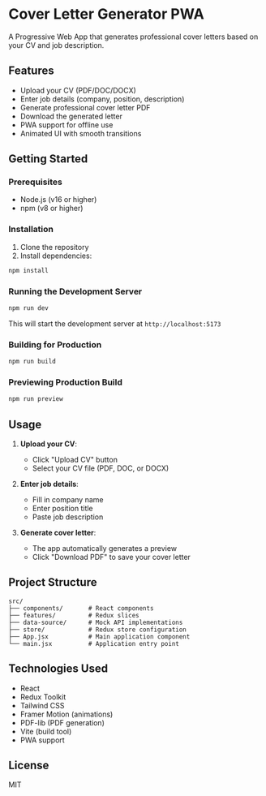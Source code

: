 # Cover Letter Generator PWA

A Progressive Web App that generates professional cover letters based on your CV and job description.

## Features

- Upload your CV (PDF/DOC/DOCX)
- Enter job details (company, position, description)
- Generate professional cover letter PDF
- Download the generated letter
- PWA support for offline use
- Animated UI with smooth transitions

## Getting Started

### Prerequisites

- Node.js (v16 or higher)
- npm (v8 or higher)

### Installation

1. Clone the repository
2. Install dependencies:
```bash
npm install
```

### Running the Development Server

```bash
npm run dev
```

This will start the development server at `http://localhost:5173`

### Building for Production

```bash
npm run build
```

### Previewing Production Build

```bash
npm run preview
```

## Usage

1. **Upload your CV**:
   - Click "Upload CV" button
   - Select your CV file (PDF, DOC, or DOCX)

2. **Enter job details**:
   - Fill in company name
   - Enter position title
   - Paste job description

3. **Generate cover letter**:
   - The app automatically generates a preview
   - Click "Download PDF" to save your cover letter

## Project Structure

```
src/
├── components/       # React components
├── features/         # Redux slices
├── data-source/      # Mock API implementations
├── store/            # Redux store configuration
├── App.jsx           # Main application component
└── main.jsx          # Application entry point
```

## Technologies Used

- React
- Redux Toolkit
- Tailwind CSS
- Framer Motion (animations)
- PDF-lib (PDF generation)
- Vite (build tool)
- PWA support

## License

MIT
